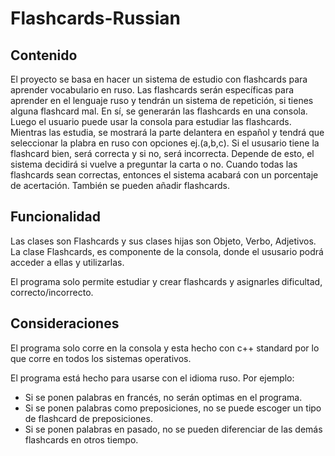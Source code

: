 # Flashcards-Russian
## Contenido 
El proyecto se basa en hacer un sistema de estudio con flashcards para aprender vocabulario en ruso. Las flashcards serán específicas para aprender en el lenguaje ruso y tendrán un sistema de repetición, si tienes alguna flashcard mal. En sí, se generarán las flashcards en una consola. Luego el usuario puede usar la consola para estudiar las flashcards. Mientras las estudia, se mostrará la parte delantera en español y tendrá que seleccionar la plabra en ruso con opciones ej.(a,b,c). Si el ususario tiene la flashcard bien, será correcta y si no, será incorrecta. Depende de esto, el sistema decidirá si vuelve a preguntar la carta o no. Cuando todas las flashcards sean correctas, entonces el sistema acabará con un porcentaje de acertación. También se pueden añadir flashcards.

## Funcionalidad
Las clases son Flashcards y sus clases hijas son Objeto, Verbo, Adjetivos. La clase Flashcards, es componente de la consola, donde el ususario podrá acceder a ellas y utilizarlas.

El programa solo permite estudiar y crear flashcards y asignarles dificultad, correcto/incorrecto.

## Consideraciones
El programa solo corre en la consola y esta hecho con c++ standard por lo que corre en todos los sistemas operativos.

El programa está hecho para usarse con el idioma ruso. Por ejemplo:
+ Si se ponen palabras en francés, no serán optimas en el programa.
+ Si se ponen palabras como preposiciones, no se puede escoger un tipo de flashcard de preposiciones.
+ Si se ponen palabras en pasado, no se pueden diferenciar de las demás flashcards en otros tiempo.


